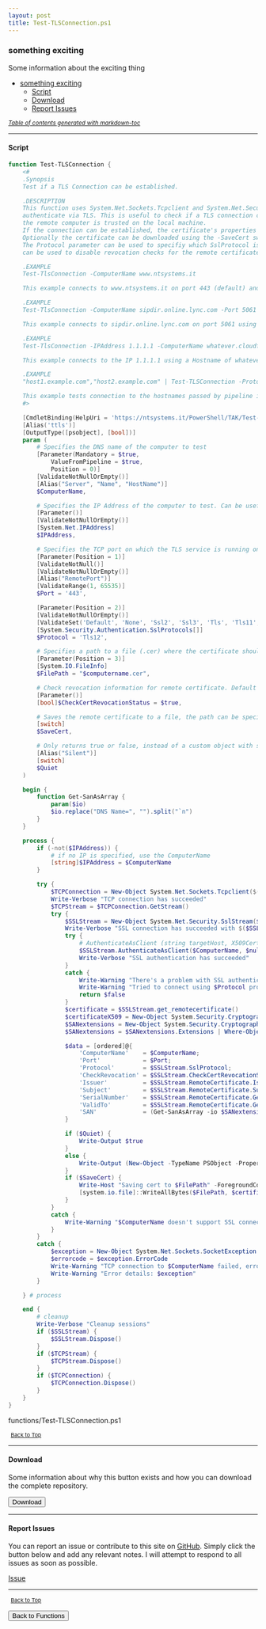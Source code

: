 ```yaml
---
layout: post
title: Test-TLSConnection.ps1
---
```


### something exciting

Some information about the exciting thing

- [something exciting](#something-exciting)
  - [Script](#script)
  - [Download](#download)
  - [Report Issues](#report-issues)

<small><i><a href='http://ecotrust-canada.github.io/markdown-toc/'>Table of contents generated with markdown-toc</a></i></small>

---

#### Script

```powershell
function Test-TLSConnection {
    <#
    .Synopsis
    Test if a TLS Connection can be established.

    .DESCRIPTION
    This function uses System.Net.Sockets.Tcpclient and System.Net.Security.SslStream to connect to a ComputerName and
    authenticate via TLS. This is useful to check if a TLS connection can be established and if the certificate used on
    the remote computer is trusted on the local machine.
    If the connection can be established, the certificate's properties will be output as custom object.
    Optionally the certificate can be downloaded using the -SaveCert switch.
    The Protocol parameter can be used to specifiy which SslProtocol is used to perform the test. The CheckCertRevocationStatus parameter
    can be used to disable revocation checks for the remote certificate.

    .EXAMPLE
    Test-TlsConnection -ComputerName www.ntsystems.it

    This example connects to www.ntsystems.it on port 443 (default) and outputs the certificate's properties.

    .EXAMPLE
    Test-TlsConnection -ComputerName sipdir.online.lync.com -Port 5061 -Protocol Tls12 -SaveCert

    This example connects to sipdir.online.lync.com on port 5061 using TLS 1.2 and saves the certificate to the temp folder.

    .EXAMPLE
    Test-TlsConnection -IPAddress 1.1.1.1 -ComputerName whatever.cloudflare.com

    This example connects to the IP 1.1.1.1 using a Hostname of whatever.cloudflare.com. This can be useful to test hosts that don't have DNS records configured.

    .EXAMPLE
    "host1.example.com","host2.example.com" | Test-TLSConnection -Protocol Tls11 -Quiet

    This example tests connection to the hostnames passed by pipeline input. It uses the -Quiet parameter and therefore only returns true/false.
    #>

    [CmdletBinding(HelpUri = 'https://ntsystems.it/PowerShell/TAK/Test-TLSConnection/')]
    [Alias('ttls')]
    [OutputType([psobject], [bool])]
    param (
        # Specifies the DNS name of the computer to test
        [Parameter(Mandatory = $true,
            ValueFromPipeline = $true,
            Position = 0)]
        [ValidateNotNullOrEmpty()]
        [Alias("Server", "Name", "HostName")]
        $ComputerName,

        # Specifies the IP Address of the computer to test. Can be useful if no DNS record exists.
        [Parameter()]
        [ValidateNotNullOrEmpty()]
        [System.Net.IPAddress]
        $IPAddress,

        # Specifies the TCP port on which the TLS service is running on the computer to test
        [Parameter(Position = 1)]
        [ValidateNotNull()]
        [ValidateNotNullOrEmpty()]
        [Alias("RemotePort")]
        [ValidateRange(1, 65535)]
        $Port = '443',

        [Parameter(Position = 2)]
        [ValidateNotNullOrEmpty()]
        [ValidateSet('Default', 'None', 'Ssl2', 'Ssl3', 'Tls', 'Tls11', 'Tls12', 'Tls13')]
        [System.Security.Authentication.SslProtocols[]]
        $Protocol = 'Tls12',

        # Specifies a path to a file (.cer) where the certificate should be saved if the SaveCert switch parameter is used
        [Parameter(Position = 3)]
        [System.IO.FileInfo]
        $FilePath = "$computername.cer",

        # Check revocation information for remote certificate. Default is true.
        [Parameter()]
        [bool]$CheckCertRevocationStatus = $true,

        # Saves the remote certificate to a file, the path can be specified using the FilePath parameter
        [switch]
        $SaveCert,

        # Only returns true or false, instead of a custom object with some information.
        [Alias("Silent")]
        [switch]
        $Quiet
    )

    begin {
        function Get-SanAsArray {
            param($io)
            $io.replace("DNS Name=", "").split("`n")
        }
    }

    process {
        if (-not($IPAddress)) {
            # if no IP is specified, use the ComputerName
            [string]$IPAddress = $ComputerName
        }

        try {
            $TCPConnection = New-Object System.Net.Sockets.Tcpclient($($IPAddress.ToString()), $Port)
            Write-Verbose "TCP connection has succeeded"
            $TCPStream = $TCPConnection.GetStream()
            try {
                $SSLStream = New-Object System.Net.Security.SslStream($TCPStream)
                Write-Verbose "SSL connection has succeeded with $($SSLStream.SslProtocol)"
                try {
                    # AuthenticateAsClient (string targetHost, X509CertificateCollection clientCertificates, SslProtocols enabledSslProtocols, bool checkCertificateRevocation)
                    $SSLStream.AuthenticateAsClient($ComputerName, $null, $Protocol, $CheckCertRevocationStatus)
                    Write-Verbose "SSL authentication has succeeded"
                }
                catch {
                    Write-Warning "There's a problem with SSL authentication to $ComputerName `n$_"
                    Write-Warning "Tried to connect using $Protocol protocol. Try another protocol with the -Protocol parameter."
                    return $false
                }
                $certificate = $SSLStream.get_remotecertificate()
                $certificateX509 = New-Object System.Security.Cryptography.X509Certificates.X509Certificate2($certificate)
                $SANextensions = New-Object System.Security.Cryptography.X509Certificates.X509Certificate2Collection($certificateX509)
                $SANextensions = $SANextensions.Extensions | Where-Object { $_.Oid.FriendlyName -like "*subject alternative name" }

                $data = [ordered]@{
                    'ComputerName'    = $ComputerName;
                    'Port'            = $Port;
                    'Protocol'        = $SSLStream.SslProtocol;
                    'CheckRevocation' = $SSLStream.CheckCertRevocationStatus;
                    'Issuer'          = $SSLStream.RemoteCertificate.Issuer;
                    'Subject'         = $SSLStream.RemoteCertificate.Subject;
                    'SerialNumber'    = $SSLStream.RemoteCertificate.GetSerialNumberString();
                    'ValidTo'         = $SSLStream.RemoteCertificate.GetExpirationDateString();
                    'SAN'             = (Get-SanAsArray -io $SANextensions.Format(1));
                }

                if ($Quiet) {
                    Write-Output $true
                }
                else {
                    Write-Output (New-Object -TypeName PSObject -Property $Data)
                }
                if ($SaveCert) {
                    Write-Host "Saving cert to $FilePath" -ForegroundColor Yellow
                    [system.io.file]::WriteAllBytes($FilePath, $certificateX509.Export([System.Security.Cryptography.X509Certificates.X509ContentType]::Cert))
                }
            }
            catch {
                Write-Warning "$ComputerName doesn't support SSL connections at TCP port $Port `n$_"
            }
        }
        catch {
            $exception = New-Object System.Net.Sockets.SocketException
            $errorcode = $exception.ErrorCode
            Write-Warning "TCP connection to $ComputerName failed, error code:$errorcode"
            Write-Warning "Error details: $exception"
        }

    } # process

    end {
        # cleanup
        Write-Verbose "Cleanup sessions"
        if ($SSLStream) {
            $SSLStream.Dispose()
        }
        if ($TCPStream) {
            $TCPStream.Dispose()
        }
        if ($TCPConnection) {
            $TCPConnection.Dispose()
        }
    }
}
```

functions/Test-TLSConnection.ps1

<span style="font-size:11px;"><a href="#"><i class="fas fa-caret-up" aria-hidden="true" style="color: white; margin-right:5px;"></i>Back to Top</a></span>

---

#### Download

Some information about why this button exists and how you can download the complete repository.

<button class="btn" type="submit" onclick="window.open('/PowerShell/functions/Test-TLSConnection.ps1')">
    <i class="fa fa-cloud-download-alt">
    </i>
        Download
</button>

---

#### Report Issues

You can report an issue or contribute to this site on <a href="https://github.com/BanterBoy/scripts-blog/issues">GitHub</a>. Simply click the button below and add any relevant notes. I will attempt to respond to all issues as soon as possible.

<!-- Place this tag where you want the button to render. -->

<a class="github-button" href="https://github.com/BanterBoy/scripts-blog/issues/new?title=Test-TLSConnection.ps1&body=There is a problem with this function. Please find details below." data-show-count="true" aria-label="Issue BanterBoy/scripts-blog on GitHub">Issue</a>

---

<span style="font-size:11px;"><a href="#"><i class="fas fa-caret-up" aria-hidden="true" style="color: white; margin-right:5px;"></i>Back to Top</a></span>

<a href="/menu/_pages/functions.html">
    <button class="btn">
        <i class='fas fa-reply'>
        </i>
            Back to Functions
    </button>
</a>

[1]: http://ecotrust-canada.github.io/markdown-toc
[2]: https://github.com/googlearchive/code-prettify

```

```
